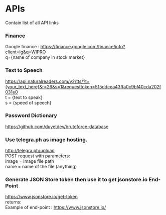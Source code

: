 # APIs
Contain list of all API links

### Finance
  Google finance :
  https://finance.google.com/finance/info?client=ig&q=WIPRO <br>
  q={name of company in stock market}

### Text to Speech
  https://api.naturalreaders.com/v2/tts/?t={your_text_here}&r=26&s=1&requesttoken=515ddcea43ffa0c9bf40cda202f031e0 <br>
  t = {text to speak}<br>
  s = {speed of speech}

### Password Dictionary
  https://github.com/duyetdev/bruteforce-database<br>

### Use telegra.ph as image hosting.
  http://telegra.ph/upload <br/>
  POST request with parameters: </br>
  image = Image file path </br>
  name = name of the file (anything)

### Generate JSON Store token then use it to get jsonstore.io End-Point
  https://www.jsonstore.io/get-token <br/> 
  returns: <TOKEN> <br/>
  Example of end-point : https://www.jsonstore.io/<TOKEN>
